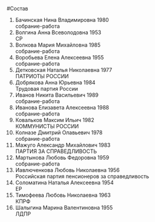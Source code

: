 #Состав
1. Бачинская Нина Владимировна 1980   
    собрание-работа
2. Волгина Анна Всеволодовна 1953   
    СР
3. Волкова Мария Михайловна 1985   
    собрание-работа
4. Воробьева Елена Алексеевна 1955   
    собрание-работа
5. Детковская Наталья Николаевна 1977   
    ПАТРИОТЫ РОССИИ
6. Добрякова Анна Юрьевна 1984   
    Трудовая партия России
7. Иванов Никита Васильевич 1989   
    собрание-работа
8. Иванова Елизавета Алексеевна 1988   
    собрание-работа
9. Ковальков Максим Ильич 1982   
    КОММУНИСТЫ РОССИИ
10. Колназе Дмитрий Олавьевич 1978   
    собрание-работа
11. Мажуго Александр Михайлович 1983   
    ПАРТИЯ ЗА СПРАВЕДЛИВОСТЬ
12. Мартынова Любовь Федоровна 1959   
    собрание-работа
13. Иавлюченкова Любовь Николаевна 1956   
    Российская партия пенсионеров за справедливость
14. Соломатина Наталья Алексеевна 1954   
    ЕР
15. Тимофеева Любовь Николаевна 1963   
    КПРФ
16. Шалыгина Марина Валентиновна 1955   
    ЛДПР
